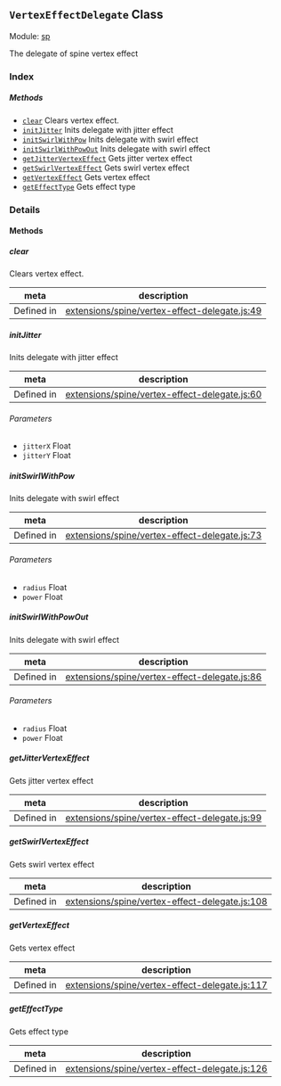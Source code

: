 ## `VertexEffectDelegate` Class



Module: [sp](../modules/sp.md)


The delegate of spine vertex effect



### Index



##### Methods

  - [`clear`](#clear) Clears vertex effect.
  - [`initJitter`](#initjitter) Inits delegate with jitter effect
  - [`initSwirlWithPow`](#initswirlwithpow) Inits delegate with swirl effect
  - [`initSwirlWithPowOut`](#initswirlwithpowout) Inits delegate with swirl effect
  - [`getJitterVertexEffect`](#getjittervertexeffect) Gets jitter vertex effect
  - [`getSwirlVertexEffect`](#getswirlvertexeffect) Gets swirl vertex effect
  - [`getVertexEffect`](#getvertexeffect) Gets vertex effect
  - [`getEffectType`](#geteffecttype) Gets effect type



### Details




<!-- Method Block -->
#### Methods


##### clear

Clears vertex effect.

| meta | description |
|------|-------------|
| Defined in | [extensions/spine/vertex-effect-delegate.js:49](https://github.com/cocos-creator/engine/blob/98967f5e8c458e65203b56f900ee34c8ea836e72/extensions/spine/vertex-effect-delegate.js#L49) |



##### initJitter

Inits delegate with jitter effect

| meta | description |
|------|-------------|
| Defined in | [extensions/spine/vertex-effect-delegate.js:60](https://github.com/cocos-creator/engine/blob/98967f5e8c458e65203b56f900ee34c8ea836e72/extensions/spine/vertex-effect-delegate.js#L60) |

###### Parameters
- `jitterX` Float 
- `jitterY` Float 


##### initSwirlWithPow

Inits delegate with swirl effect

| meta | description |
|------|-------------|
| Defined in | [extensions/spine/vertex-effect-delegate.js:73](https://github.com/cocos-creator/engine/blob/98967f5e8c458e65203b56f900ee34c8ea836e72/extensions/spine/vertex-effect-delegate.js#L73) |

###### Parameters
- `radius` Float 
- `power` Float 


##### initSwirlWithPowOut

Inits delegate with swirl effect

| meta | description |
|------|-------------|
| Defined in | [extensions/spine/vertex-effect-delegate.js:86](https://github.com/cocos-creator/engine/blob/98967f5e8c458e65203b56f900ee34c8ea836e72/extensions/spine/vertex-effect-delegate.js#L86) |

###### Parameters
- `radius` Float 
- `power` Float 


##### getJitterVertexEffect

Gets jitter vertex effect

| meta | description |
|------|-------------|
| Defined in | [extensions/spine/vertex-effect-delegate.js:99](https://github.com/cocos-creator/engine/blob/98967f5e8c458e65203b56f900ee34c8ea836e72/extensions/spine/vertex-effect-delegate.js#L99) |



##### getSwirlVertexEffect

Gets swirl vertex effect

| meta | description |
|------|-------------|
| Defined in | [extensions/spine/vertex-effect-delegate.js:108](https://github.com/cocos-creator/engine/blob/98967f5e8c458e65203b56f900ee34c8ea836e72/extensions/spine/vertex-effect-delegate.js#L108) |



##### getVertexEffect

Gets vertex effect

| meta | description |
|------|-------------|
| Defined in | [extensions/spine/vertex-effect-delegate.js:117](https://github.com/cocos-creator/engine/blob/98967f5e8c458e65203b56f900ee34c8ea836e72/extensions/spine/vertex-effect-delegate.js#L117) |



##### getEffectType

Gets effect type

| meta | description |
|------|-------------|
| Defined in | [extensions/spine/vertex-effect-delegate.js:126](https://github.com/cocos-creator/engine/blob/98967f5e8c458e65203b56f900ee34c8ea836e72/extensions/spine/vertex-effect-delegate.js#L126) |




